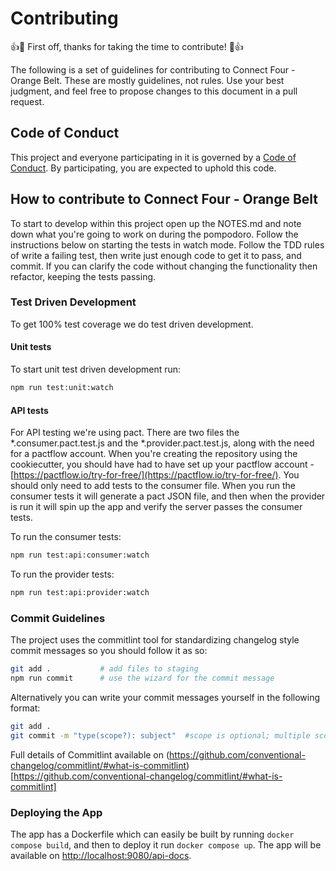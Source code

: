 # Contributing

:+1::tada: First off, thanks for taking the time to contribute! :tada::+1:

The following is a set of guidelines for contributing to Connect Four - Orange Belt.
These are mostly guidelines, not rules. Use your best judgment, and feel free to propose changes to this document in a pull request.

## Code of Conduct

This project and everyone participating in it is governed by a [Code of Conduct](./CODE_OF_CONDUCT.md). By participating, you are expected to uphold this code.

## How to contribute to Connect Four - Orange Belt

To start to develop within this project open up the NOTES.md and note down what you're going to work on during the pompodoro. Follow the instructions below on starting the tests in watch mode. Follow the TDD rules of write a failing test, then write just enough code to get it to pass, and commit. If you can clarify the code without changing the functionality then refactor, keeping the tests passing.

### Test Driven Development

To get 100% test coverage we do test driven development.

#### Unit tests

To start unit test driven development run:

```bash
npm run test:unit:watch
```

#### API tests

For API testing we're using pact. There are two files the \*.consumer.pact.test.js and the \*.provider.pact.test.js, along with the need for a pactflow account. When you're creating the repository using the cookiecutter, you should have had to have set up your pactflow account - [https://pactflow.io/try-for-free/](https://pactflow.io/try-for-free/). You should only need to add tests to the consumer file. When you run the consumer tests it will generate a pact JSON file, and then when the provider is run it will spin up the app and verify the server passes the consumer tests.

To run the consumer tests:

```sh
npm run test:api:consumer:watch
```

To run the provider tests:

```sh
npm run test:api:provider:watch
```

### Commit Guidelines

The project uses the commitlint tool for standardizing changelog style commit
messages so you should follow it as so:

```bash
git add .           # add files to staging
npm run commit      # use the wizard for the commit message
```

Alternatively you can write your commit messages yourself in the following format:

```sh
git add .
git commit -m "type(scope?): subject"  #scope is optional; multiple scopes are supported (current delimiter options: "/", "\" and ",")
```

Full details of Commitlint available on (https://github.com/conventional-changelog/commitlint/#what-is-commitlint)[https://github.com/conventional-changelog/commitlint/#what-is-commitlint]

### Deploying the App

The app has a Dockerfile which can easily be built by running `docker compose build`, and then to deploy it run `docker compose up`. The app will be available on [http://localhost:9080/api-docs](http://localhost:9080/api-docs).
